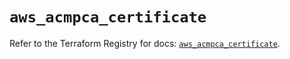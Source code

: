 # `aws_acmpca_certificate`

Refer to the Terraform Registry for docs: [`aws_acmpca_certificate`](https://registry.terraform.io/providers/hashicorp/aws/5.57.0/docs/resources/acmpca_certificate).
